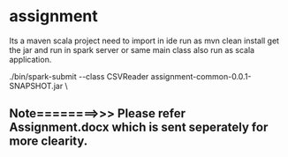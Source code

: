# assignment
Its a maven scala project need to import in ide run as mvn clean install get the jar and run in spark server or same main class also 
run as scala application.

./bin/spark-submit --class CSVReader assignment-common-0.0.1-SNAPSHOT.jar \ 
<booking file name> <hotel file name> <customer file name> <metricA file name> <metricB file name> <metricC file name>

## Note========>>> Please refer Assignment.docx which is sent seperately for more clearity.

